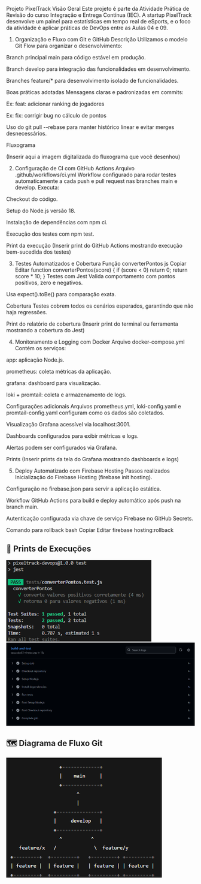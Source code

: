 Projeto PixelTrack
Visão Geral
Este projeto é parte da Atividade Prática de Revisão do curso Integração e Entrega Contínua (IEC). A startup PixelTrack desenvolve um painel para estatísticas em tempo real de eSports, e o foco da atividade é aplicar práticas de DevOps entre as Aulas 04 e 09.

1. Organização e Fluxo com Git e GitHub
Descrição
Utilizamos o modelo Git Flow para organizar o desenvolvimento:

Branch principal main para código estável em produção.

Branch develop para integração das funcionalidades em desenvolvimento.

Branches feature/* para desenvolvimento isolado de funcionalidades.

Boas práticas adotadas
Mensagens claras e padronizadas em commits:

Ex: feat: adicionar ranking de jogadores

Ex: fix: corrigir bug no cálculo de pontos

Uso do git pull --rebase para manter histórico linear e evitar merges desnecessários.

Fluxograma

(Inserir aqui a imagem digitalizada do fluxograma que você desenhou)

2. Configuração de CI com GitHub Actions
Arquivo .github/workflows/ci.yml
Workflow configurado para rodar testes automaticamente a cada push e pull request nas branches main e develop. Executa:

Checkout do código.

Setup do Node.js versão 18.

Instalação de dependências com npm ci.

Execução dos testes com npm test.

Print da execução
(Inserir print do GitHub Actions mostrando execução bem-sucedida dos testes)

3. Testes Automatizados e Cobertura
Função converterPontos
js
Copiar
Editar
function converterPontos(score) {
  if (score < 0) return 0;
  return score * 10;
}
Testes com Jest
Valida comportamento com pontos positivos, zero e negativos.

Usa expect().toBe() para comparação exata.

Cobertura
Testes cobrem todos os cenários esperados, garantindo que não haja regressões.

Print do relatório de cobertura
(Inserir print do terminal ou ferramenta mostrando a cobertura do Jest)

4. Monitoramento e Logging com Docker
Arquivo docker-compose.yml
Contém os serviços:

app: aplicação Node.js.

prometheus: coleta métricas da aplicação.

grafana: dashboard para visualização.

loki + promtail: coleta e armazenamento de logs.

Configurações adicionais
Arquivos prometheus.yml, loki-config.yaml e promtail-config.yaml configuram como os dados são coletados.

Visualização
Grafana acessível via localhost:3001.

Dashboards configurados para exibir métricas e logs.

Alertas podem ser configurados via Grafana.

Prints
(Inserir prints da tela do Grafana mostrando dashboards e logs)

5. Deploy Automatizado com Firebase Hosting
Passos realizados
Inicialização do Firebase Hosting (firebase init hosting).

Configuração no firebase.json para servir a aplicação estática.

Workflow GitHub Actions para build e deploy automático após push na branch main.

Autenticação configurada via chave de serviço Firebase no GitHub Secrets.

Comando para rollback
bash
Copiar
Editar
firebase hosting:rollback

## 📸 Prints de Execuções

![Prints de Testes](./teste1.png)
![Prints de Testes](./teste2.png)


## 🗺️ Diagrama de Fluxo Git

![Fluxograma do Git](./fluxo-git.png)